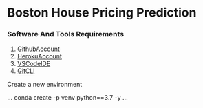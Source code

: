 # Boston House Pricing Prediction 

### Software And Tools Requirements

1. [GithubAccount](https://github.com)
2. [HerokuAccount](https://theroku.com)
3. [VSCodeIDE](https://code.visualstudio.com/)
4. [GitCLI](https://git-scm.con/book/en/v2/getting-started-The-Command-Line)

Create a new environment

...
conda create -p venv python==3.7 -y
...